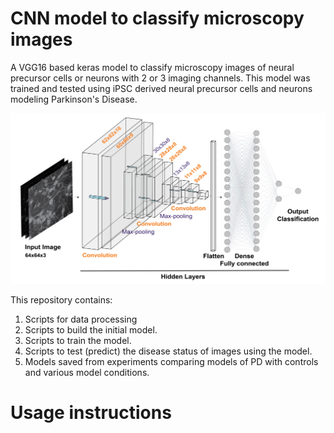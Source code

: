 # CNN model to classify microscopy images
A VGG16 based keras model to classify microscopy images of neural precursor cells or neurons with 2 or 3 imaging channels.
This model was trained and tested using iPSC derived neural precursor cells and neurons modeling Parkinson's Disease. 

<p align="center">
<img src="Model.png"> <br /> 
</p>


This repository contains:
1. Scripts for data processing
2. Scripts to build the initial model.
3. Scripts to train the model.
4. Scripts to test (predict) the disease status of images using the model.
5. Models saved from experiments comparing models of PD with controls and various model conditions.

# Usage instructions


